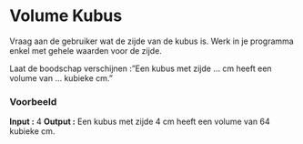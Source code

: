 # Volume Kubus

Vraag aan de gebruiker wat de zijde van de kubus is.
Werk in je programma enkel met gehele waarden voor de zijde.

Laat de boodschap verschijnen :”Een kubus met zijde … cm heeft een volume van … kubieke cm.”

### Voorbeeld
**Input :**
    4
**Output :**
    Een kubus met zijde 4 cm heeft een volume van 64 kubieke cm.    
